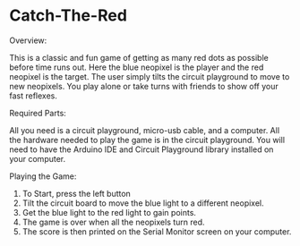 # Catch-The-Red

Overview: 

This is a classic and fun game of getting as many red dots as possible before time runs out. 
Here the blue neopixel is the player and the red neopixel is the target. 
The user simply tilts the circuit playground to move to new neopixels. 
You play alone or take turns with friends to show off your fast reflexes.

Required Parts: 

All you need is a circuit playground, micro-usb cable, and a computer. 
All the hardware needed to play the game is in the circuit playground. 
You will need to have the Arduino IDE and Circuit Playground library installed on your computer.


Playing the Game: 

1) To Start, press the left button
2) Tilt the circuit board to move the blue light to a different neopixel.
3) Get the blue light to the red light to gain points.
4) The game is over when all the neopixels turn red.
5) The score is then printed on the Serial Monitor screen on your computer.
